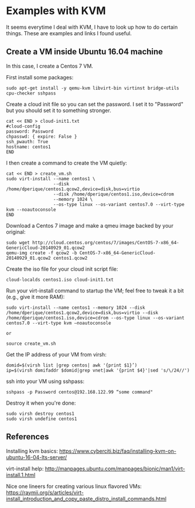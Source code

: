 # Examples with KVM

It seems everytime I deal with KVM, I have to look up how to do certain things.
These are examples and links I found useful.

## Create a VM inside Ubuntu 16.04 machine

In this case, I create a Centos 7 VM.

First install some packages:

```
sudo apt-get install -y qemu-kvm libvirt-bin virtinst bridge-utils cpu-checker sshpass
```

Create a cloud init file so you can set the password.  I set it to "Password" but you
should set it to something stronger.

```
cat << END > cloud-init1.txt
#cloud-config
password: Password
chpasswd: { expire: False }
ssh_pwauth: True
hostname: centos1
END
```

I then create a command to create the VM quietly:

```
cat << END > create_vm.sh
sudo virt-install --name centos1 \
                  --disk /home/dperique/centos1.qcow2,device=disk,bus=virtio
                  --disk /home/dperique/centos1.iso,device=cdrom
                  --memory 1024 \
                  --os-type linux --os-variant centos7.0 --virt-type kvm --noautoconsole
END
```

Download a Centos 7 image and make a qmeu image backed by your original:

```
sudo wget http://cloud.centos.org/centos/7/images/CentOS-7-x86_64-GenericCloud-20140929_01.qcow2
qemu-img create -f qcow2 -b CentOS-7-x86_64-GenericCloud-20140929_01.qcow2 centos1.qcow2
```

Create the iso file for your cloud init script file:

```
cloud-localds centos1.iso cloud-init1.txt
```

Run your virt-install command to startup the VM; feel free to tweak it a bit (e.g., give it more RAM):

```
sudo virt-install --name centos1 --memory 1024 --disk /home/dperique/centos1.qcow2,device=disk,bus=virtio --disk /home/dperique/centos1.iso,device=cdrom --os-type linux --os-variant centos7.0 --virt-type kvm —noautoconsole

or

source create_vm.sh
```

Get the IP address of your VM from virsh:

```
domid=$(virsh list |grep centos| awk '{print $1}’)
ip=$(virsh domifaddr $domid|grep vnet|awk '{print $4}'|sed 's/\/24//')
```

ssh into your VM using sshpass:

```
sshpass -p Password centos@192.168.122.99 “some command"
```

Destroy it when you're done:

```
sudo virsh destroy centos1
sudo virsh undefine centos1
```

## References

Installing kvm basics: https://www.cyberciti.biz/faq/installing-kvm-on-ubuntu-16-04-lts-server/

virt-install help: http://manpages.ubuntu.com/manpages/bionic/man1/virt-install.1.html

Nice one lineers for creating various linux flavored VMs: https://raymii.org/s/articles/virt-install_introduction_and_copy_paste_distro_install_commands.html
